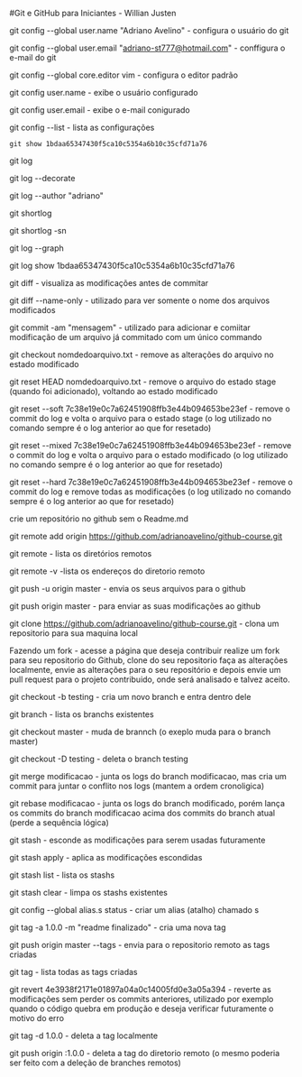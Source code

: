 #Git e GitHub para Iniciantes - Willian Justen

git config --global user.name "Adriano Avelino" - configura o usuário do git

git config --global user.email "adriano-st777@hotmail.com" - conffigura o e-mail do git

git config --global core.editor vim - configura o editor padrão

git config user.name - exibe o usuário configurado

git config user.email - exibe o e-mail conigurado

git config --list - lista as configurações

`git show 1bdaa65347430f5ca10c5354a6b10c35cfd71a76`

git log

git log --decorate

git log --author "adriano"

git shortlog

git shortlog -sn

git log --graph

git log show 1bdaa65347430f5ca10c5354a6b10c35cfd71a76

git diff - visualiza as modificações antes de commitar

git diff --name-only - utilizado para ver somente o nome dos arquivos modificados

git commit -am "mensagem" - utilizado para adicionar e comiitar modificação de um arquivo já commitado com um único commando

git checkout nomdedoarquivo.txt - remove as alterações do arquivo no estado modificado

git reset HEAD nomdedoarquivo.txt - remove o arquivo do estado stage (quando foi adicionado), voltando ao estado modificado

git reset --soft 7c38e19e0c7a62451908ffb3e44b094653be23ef - remove o commit do log e volta o arquivo para o estado stage (o log utilizado no comando sempre é o log anterior ao que for resetado) 

git reset --mixed 7c38e19e0c7a62451908ffb3e44b094653be23ef - remove o commit do log e volta o arquivo para o estado modificado (o log utilizado no comando sempre é o log anterior ao que for resetado)


git reset --hard 7c38e19e0c7a62451908ffb3e44b094653be23ef - remove o commit do log e remove todas as modificações (o log utilizado no comando sempre é o log anterior ao que for resetado)


crie um repositório no github sem o Readme.md

git remote add origin https://github.com/adrianoavelino/github-course.git

git remote - lista os diretórios remotos

git remote -v -lista os endereços do diretorio remoto

git push -u origin master - envia os seus arquivos para o github

git push origin master - para enviar as suas modificações ao github

git clone https://github.com/adrianoavelino/github-course.git - clona um repositorio para sua maquina local

Fazendo um fork - acesse a página que deseja contribuir realize um fork para seu repositorio do Github, clone do seu repositorio faça as alterações localmente, envie as alterações para o seu repositório e depois envie um pull request para o projeto contribuido, onde será analisado e talvez aceito.

git checkout -b testing - cria um novo branch e entra dentro dele

git branch - lista os branchs existentes

git checkout master - muda de brannch (o exeplo muda para o branch master)

git checkout -D testing - deleta o branch testing

git merge modificacao - junta os logs do branch modificacao, mas cria um commit para juntar o conflito nos logs (mantem a ordem cronoligica)

git rebase modificacao - junta os logs do branch modificado, porém lança os commits do branch modificacao acima dos commits do branch atual (perde a sequência lógica)

git stash - esconde as modificações para serem usadas futuramente

git stash apply - aplica as modificações escondidas

git stash list - lista os stashs

git stash clear - limpa os stashs existentes

git config --global alias.s status - criar um alias (atalho) chamado s

git tag -a 1.0.0 -m "readme finalizado" - cria uma nova tag

git push origin master --tags - envia para o repositorio remoto as tags criadas

git tag - lista todas as tags criadas

git revert 4e3938f2171e01897a04a0c14005fd0e3a05a394 - reverte as modificações sem perder os commits anteriores, utilizado por exemplo quando o código quebra em produção e deseja verificar futuramente o motivo do erro

git tag -d 1.0.0 - deleta a tag localmente

git push origin :1.0.0 - deleta a tag do diretorio remoto (o mesmo poderia ser feito com a deleção de branches remotos)






















